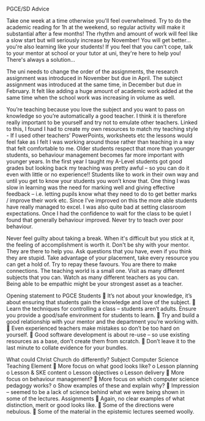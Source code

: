 
PGCE/SD Advice



Take one week at a time otherwise you'll feel overwhelmed. Try to do the academic reading for 1h at the weekend, 
so regular activity will make it substantial after a few months! The rhythm and amount of work will feel like a slow start 
but will seriously increase by November! You will get better... you're also learning like your students! 
If you feel that you can't cope, talk to your mentor at school or your tutor at uni, they're here to help you!
There's always a solution...

The uni needs to change the order of the assignments, the research assignment was introduced in November but due in April.
The subject assignment was introduced at the same time, in December but due in February.
It felt like adding a huge amount of academic work added at the same time when the school work was increasing in volume as well.


You’re teaching because you love the subject and you want to pass on knowledge so you’re automatically a good teacher. I think it is therefore really important to be yourself and try not to emulate other teachers. 
Linked to this, I found I had to create my own resources to match my teaching style - If I used other teachers’ PowerPoints, worksheets etc the lessons would feel fake as I felt I was working around those rather than teaching in a way that felt comfortable to me. Older students respect that more than younger students, so behaviour management becomes far more important with younger years. 
In the first year I taught my A-Level students got good grades but looking back my teaching was pretty awful – so you can do it even with little or no experience!! 
Students like to work in their own way and until you get to know your students you won’t know that. 
One thing I was slow in learning was the need for marking well and giving effective feedback – i.e. letting pupils know what they need to do to get better marks / improve their work etc. Since I’ve improved on this the more able students have really managed to excel.
I was also quite bad at setting classroom expectations. Once I had the confidence to wait for the class to be quiet I found that generally behaviour improved. Never try to teach over poor behaviour.


Never feel guilty about taking a break.
When it's difficult but you stick at it, the feeling of accomplishment is worth it. 
Don't be shy with your mentor. They are there to help you. 
Ask questions that you have, even if you think they are stupid. 
Take advantage of your placement, take every resource you can get a hold of. 
Try to repay these favours. You are there to make connections. The teaching world is a small one. 
Visit as many different subjects that you can. Watch as many different teachers as you can.  
Being able to be empathic might be your strongest asset as a teacher. 


Opening statement to PGCE Students
	It’s not about your knowledge, it’s about ensuring that students gain the knowledge and love of the subject.
	Learn the techniques for controlling a class – students aren’t adults. Ensure you provide a good/safe environment for students to learn.
	Try and build a good relationship with your mentor and the department you’re working with.
	Even experienced teachers make mistakes so don’t be too hard on yourself.
	Good software development is about re-use – so use existing resources as a base, don’t create them from scratch.
	Don’t leave it to the last minute to collate evidence for your bundles. 

What could Christ Church do differently?
Subject Computer Science Teaching Element
	More focus on what good looks like?
o	Lesson planning
o	Lesson & SKE content
o	Lesson objectives
o	Lesson delivery
	More focus on behaviour management?
	More focus on which computer science pedagogy works? 
o	Show examples of these and explain why?
	Impression – seemed to be a lack of science behind what we were being shown in some of the lectures.
Assignments
	Again, no clear examples of what distinction, merit or good looks like.
	Some of the directions were nebulous.
	Some of the material in the epistemic lectures seemed woolly. 